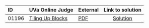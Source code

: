 | ID | UVa Online Judge | External | Link to solution |
|:---|:---|:---|:---:|
| 01196 | [Tiling Up Blocks](https://onlinejudge.org/index.php?option=com_onlinejudge&Itemid=8&category=651&page=show_problem&problem=3637) | [PDF](https://onlinejudge.org/external/11/1196.pdf) | [Solution](https%3A//github.com/versenyi98/programming-contests/tree/master/UVa%20Online%20Judge/01196%2520-%2520Tiling%2520Up%2520Blocks)|
